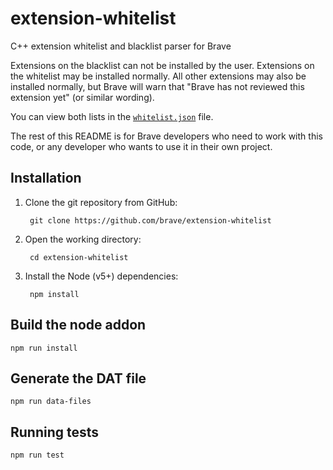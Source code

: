 # extension-whitelist

C++ extension whitelist and blacklist parser for Brave

Extensions on the blacklist can not be installed by the user. Extensions on the whitelist may be installed normally. All other extensions may also be installed normally, but Brave will warn that "Brave has not reviewed this extension yet" (or similar wording).

You can view both lists in the [`whitelist.json`](https://github.com/brave/extension-whitelist/blob/master/data/whitelist.json) file.

The rest of this README is for Brave developers who need to work with this code, or any developer who wants to use it in their own project.

## Installation

1. Clone the git repository from GitHub:

        git clone https://github.com/brave/extension-whitelist

2. Open the working directory:

        cd extension-whitelist

3. Install the Node (v5+) dependencies:

        npm install

## Build the node addon

```
npm run install
```

## Generate the DAT file

```
npm run data-files
```

## Running tests

```
npm run test
```
